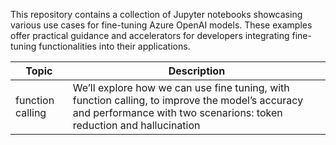 This repository contains a collection of Jupyter notebooks showcasing various use cases for fine-tuning Azure OpenAI models. These examples offer practical guidance and accelerators for developers integrating fine-tuning functionalities into their applications.

| Topic            | Description  |
|------------------|--------------|
| function calling | We’ll explore how we can use fine tuning, with function calling, to improve the model’s accuracy and performance with two scenarions: token reduction and hallucination|

